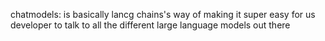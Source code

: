 chatmodels: is basically lancg chains's way of making it super easy for us developer to talk to all the different large language models out there
